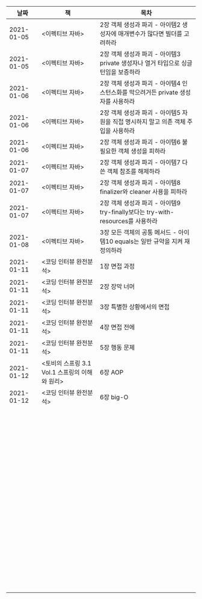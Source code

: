 | 날짜       | 책                                             | 목차                                                         |
| ---------- | ---------------------------------------------- | ------------------------------------------------------------ |
| 2021-01-05 | <이펙티브 자바>                                | 2장 객체 생성과 파괴 - 아이템2 생성자에 매개변수가 많다면 빌더를 고려하라 |
| 2021-01-05 | <이펙티브 자바>                                | 2장 객체 생성과 파괴 - 아이템3 private 생성자나 열거 타입으로 싱글턴임을 보증하라 |
| 2021-01-06 | <이펙티브 자바>                                | 2장 객체 생성과 파괴 - 아이템4 인스턴스화를 막으려거든 private 생성자를 사용하라 |
| 2021-01-06 | <이펙티브 자바>                                | 2장 객체 생성과 파괴 - 아이템5 자원을 직접 명시하지 말고 의존 객체 주입을 사용하라 |
| 2021-01-06 | <이펙티브 자바>                                | 2장 객체 생성과 파괴 - 아이템6 불필요한 객체 생성을 피하라   |
| 2021-01-07 | <이펙티브 자바>                                | 2장 객체 생성과 파괴 - 아이템7 다 쓴 객체 참조를 해제하라    |
| 2021-01-07 | <이펙티브 자바>                                | 2장 객체 생성과 파괴 - 아이템8 finalizer와 cleaner 사용을 피하라 |
| 2021-01-07 | <이펙티브 자바>                                | 2장 객체 생성과 파괴 - 아이템9 try-finally보다는 try-with-resources를 사용하라 |
| 2021-01-08 | <이펙티브 자바>                                | 3장 모든 객체의 공통 메서드 - 아이템10 equals는 일반 규약을 지켜 재정의하라 |
| 2021-01-11 | <코딩 인터뷰 완전분석>                         | 1장 면접 과정                                                |
| 2021-01-11 | <코딩 인터뷰 완전분석>                         | 2장 장막 너머                                                |
| 2021-01-11 | <코딩 인터뷰 완전분석>                         | 3장 특별한 상황에서의 면접                                   |
| 2021-01-11 | <코딩 인터뷰 완전분석>                         | 4장 면접 전에                                                |
| 2021-01-11 | <코딩 인터뷰 완전분석>                         | 5장 행동 문제                                                |
| 2021-01-12 | <토비의 스프링 3.1 Vol.1 스프링의 이해와 원리> | 6장 AOP                                                      |
| 2021-01-12 | <코딩 인터뷰 완전분석>                         | 6장 big-O                                                    |
|            |                                                |                                                              |
|            |                                                |                                                              |
|            |                                                |                                                              |
|            |                                                |                                                              |
|            |                                                |                                                              |
|            |                                                |                                                              |
|            |                                                |                                                              |
|            |                                                |                                                              |
|            |                                                |                                                              |
|            |                                                |                                                              |
|            |                                                |                                                              |
|            |                                                |                                                              |
|            |                                                |                                                              |
|            |                                                |                                                              |
|            |                                                |                                                              |
|            |                                                |                                                              |
|            |                                                |                                                              |
|            |                                                |                                                              |
|            |                                                |                                                              |
|            |                                                |                                                              |
|            |                                                |                                                              |
|            |                                                |                                                              |
|            |                                                |                                                              |
|            |                                                |                                                              |
|            |                                                |                                                              |
|            |                                                |                                                              |
|            |                                                |                                                              |
|            |                                                |                                                              |
|            |                                                |                                                              |
|            |                                                |                                                              |
|            |                                                |                                                              |
|            |                                                |                                                              |
|            |                                                |                                                              |
|            |                                                |                                                              |
|            |                                                |                                                              |
|            |                                                |                                                              |
|            |                                                |                                                              |
|            |                                                |                                                              |
|            |                                                |                                                              |
|            |                                                |                                                              |
|            |                                                |                                                              |
|            |                                                |                                                              |
|            |                                                |                                                              |
|            |                                                |                                                              |
|            |                                                |                                                              |
|            |                                                |                                                              |
|            |                                                |                                                              |
|            |                                                |                                                              |
|            |                                                |                                                              |
|            |                                                |                                                              |
|            |                                                |                                                              |
|            |                                                |                                                              |
|            |                                                |                                                              |
|            |                                                |                                                              |
|            |                                                |                                                              |
|            |                                                |                                                              |
|            |                                                |                                                              |
|            |                                                |                                                              |
|            |                                                |                                                              |
|            |                                                |                                                              |
|            |                                                |                                                              |
|            |                                                |                                                              |
|            |                                                |                                                              |
|            |                                                |                                                              |
|            |                                                |                                                              |
|            |                                                |                                                              |
|            |                                                |                                                              |
|            |                                                |                                                              |
|            |                                                |                                                              |
|            |                                                |                                                              |
|            |                                                |                                                              |
|            |                                                |                                                              |
|            |                                                |                                                              |
|            |                                                |                                                              |
|            |                                                |                                                              |
|            |                                                |                                                              |
|            |                                                |                                                              |
|            |                                                |                                                              |
|            |                                                |                                                              |
|            |                                                |                                                              |
|            |                                                |                                                              |
|            |                                                |                                                              |

